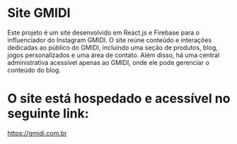 # Site GMIDI

Este projeto é um site desenvolvido em React.js e Firebase para o influenciador do Instagram GMIDI. O site reúne conteúdo e interações dedicadas ao público do GMIDI, incluindo uma seção de produtos, blog, jogos personalizados e uma área de contato. Além disso, há uma central administrativa acessível apenas ao GMIDI, onde ele pode gerenciar o conteúdo do blog. 

# O site está hospedado e acessível no seguinte link:
https://gmidi.com.br

